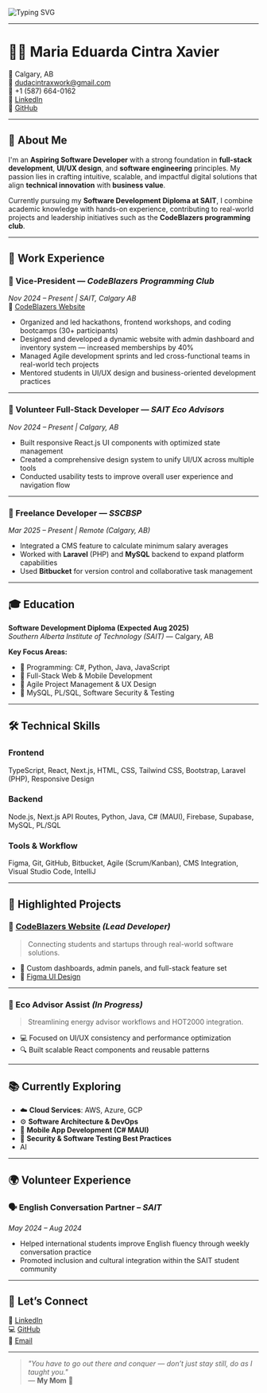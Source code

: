 ![Typing SVG](https://readme-typing-svg.demolab.com?font=Fira+Code&size=26&duration=3000&pause=1200&color=DDA0DD&center=true&width=700&lines=Hello%2C+I'm+Maria!+%F0%9F%91%8B;Software+Developer+%7C+Tech+%26+Business+Innovator;Building+Scalable+and+Impactful+Software%F0%9F%9A%80;Always+Learning%2C+Always+Growing!%20%F0%9F%8C%B1)

---

# 👩‍💻 Maria Eduarda Cintra Xavier

📍 Calgary, AB  
📧 [dudacintraxwork@gmail.com](mailto:dudacintraxwork@gmail.com)  
📱 +1 (587) 664-0162  
🔗 [LinkedIn](https://www.linkedin.com/in/maria-eduarda-cintra-xavier)  
🔗 [GitHub](https://github.com/mariacxavier)

---

## 🚀 About Me

I'm an **Aspiring Software Developer** with a strong foundation in **full-stack development**, **UI/UX design**, and **software engineering** principles. My passion lies in crafting intuitive, scalable, and impactful digital solutions that align **technical innovation** with **business value**.

Currently pursuing my **Software Development Diploma at SAIT**, I combine academic knowledge with hands-on experience, contributing to real-world projects and leadership initiatives such as the **CodeBlazers programming club**.

---

## 💼 Work Experience

### 🎯 Vice-President — *CodeBlazers Programming Club*  
*Nov 2024 – Present | SAIT, Calgary AB*  
🔗 [CodeBlazers Website](https://codeblazers.codes)

- Organized and led hackathons, frontend workshops, and coding bootcamps (30+ participants)
- Designed and developed a dynamic website with admin dashboard and inventory system — increased memberships by 40%
- Managed Agile development sprints and led cross-functional teams in real-world tech projects
- Mentored students in UI/UX design and business-oriented development practices

---

### 🌱 Volunteer Full-Stack Developer — *SAIT Eco Advisors*  
*Nov 2024 – Present | Calgary, AB*

- Built responsive React.js UI components with optimized state management
- Created a comprehensive design system to unify UI/UX across multiple tools
- Conducted usability tests to improve overall user experience and navigation flow

---

### 🔧 Freelance Developer — *SSCBSP*  
*Mar 2025 – Present | Remote (Calgary, AB)*

- Integrated a CMS feature to calculate minimum salary averages
- Worked with **Laravel** (PHP) and **MySQL** backend to expand platform capabilities
- Used **Bitbucket** for version control and collaborative task management

---

## 🎓 Education

**Software Development Diploma (Expected Aug 2025)**  
*Southern Alberta Institute of Technology (SAIT)* — Calgary, AB

**Key Focus Areas:**
- 🔹 Programming: C#, Python, Java, JavaScript  
- 🔹 Full-Stack Web & Mobile Development  
- 🔹 Agile Project Management & UX Design  
- 🔹 MySQL, PL/SQL, Software Security & Testing  

---

## 🛠️ Technical Skills

### Frontend  
TypeScript, React, Next.js, HTML, CSS, Tailwind CSS, Bootstrap, Laravel (PHP), Responsive Design

### Backend  
Node.js, Next.js API Routes, Python, Java, C# (MAUI), Firebase, Supabase, MySQL, PL/SQL

### Tools & Workflow  
Figma, Git, GitHub, Bitbucket, Agile (Scrum/Kanban), CMS Integration, Visual Studio Code, IntelliJ

---

## 🌟 Highlighted Projects

### 🔹 [CodeBlazers Website](https://codeblazers.codes) *(Lead Developer)*
> Connecting students and startups through real-world software solutions.

- 🚀 Custom dashboards, admin panels, and full-stack feature set
- 🎨 [Figma UI Design](https://www.figma.com/design/5kA5lL7u5Tq67GpnVXgWaZ/websiteclub?node-id=0-1&t=T5fLCggNKFqbDemS-1)

---

### 🔹 Eco Advisor Assist *(In Progress)*
> Streamlining energy advisor workflows and HOT2000 integration.

- 💻 Focused on UI/UX consistency and performance optimization
- 🔍 Built scalable React components and reusable patterns

---

## 📚 Currently Exploring

- ☁️ **Cloud Services**: AWS, Azure, GCP  
- ⚙️ **Software Architecture & DevOps**  
- 📱 **Mobile App Development (C# MAUI)**  
- 🔐 **Security & Software Testing Best Practices**
- AI 

---

## 🌍 Volunteer Experience

### 🗣️ English Conversation Partner – *SAIT*  
*May 2024 – Aug 2024*

- Helped international students improve English fluency through weekly conversation practice
- Promoted inclusion and cultural integration within the SAIT student community

---

## 🤝 Let’s Connect

💼 [LinkedIn](https://www.linkedin.com/in/maria-eduarda-cintra-xavier)  
💻 [GitHub](https://github.com/mariacxavier)  
📧 [Email](mailto:dudacintraxwork@gmail.com)

---

> _"You have to go out there and conquer — don’t just stay still, do as I taught you."_  
> — **My Mom** 💜
